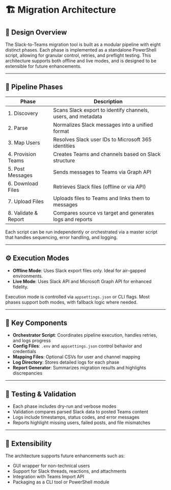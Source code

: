 # 🏗️ Migration Architecture

## 🧠 Design Overview

The Slack-to-Teams migration tool is built as a modular pipeline with eight distinct phases. Each phase is implemented as a standalone PowerShell script, allowing for granular control, retries, and preflight testing. This architecture supports both offline and live modes, and is designed to be extensible for future enhancements.

---

## 🔄 Pipeline Phases

| Phase               | Description                                                                 |
|--------------------|-----------------------------------------------------------------------------|
| 1. Discovery        | Scans Slack export to identify channels, users, and metadata               |
| 2. Parse            | Normalizes Slack messages into a unified format                            |
| 3. Map Users        | Resolves Slack user IDs to Microsoft 365 identities                        |
| 4. Provision Teams  | Creates Teams and channels based on Slack structure                        |
| 5. Post Messages    | Sends messages to Teams via Graph API                                      |
| 6. Download Files   | Retrieves Slack files (offline or via API)                                 |
| 7. Upload Files     | Uploads files to Teams and links them to messages                          |
| 8. Validate & Report| Compares source vs target and generates logs and reports                   |

Each script can be run independently or orchestrated via a master script that handles sequencing, error handling, and logging.

---

## ⚙️ Execution Modes

- **Offline Mode**: Uses Slack export files only. Ideal for air-gapped environments.
- **Live Mode**: Uses Slack API and Microsoft Graph API for enhanced fidelity.

Execution mode is controlled via `appsettings.json` or CLI flags. Most phases support both modes, with fallback logic where needed.

---

## 🧩 Key Components

- **Orchestrator Script**: Coordinates pipeline execution, handles retries, and logs progress
- **Config Files**: `.env` and `appsettings.json` control behavior and credentials
- **Mapping Files**: Optional CSVs for user and channel mapping
- **Log Directory**: Stores detailed logs for each phase
- **Report Generator**: Summarizes migration results and highlights discrepancies

---

## 🧪 Testing & Validation

- Each phase includes dry-run and verbose modes
- Validation compares parsed Slack data to posted Teams content
- Logs include timestamps, status codes, and error messages
- Reports highlight missing users, failed posts, and file mismatches

---

## 🔮 Extensibility

The architecture supports future enhancements such as:

- GUI wrapper for non-technical users
- Support for Slack threads, reactions, and attachments
- Integration with Teams Import API
- Packaging as a CLI tool or PowerShell module

